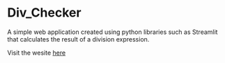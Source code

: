# Div_Checker

A simple web application created using python libraries such as Streamlit that calculates the result of a division expression.

Visit the wesite [here](https://divchecker.streamlit.app)
